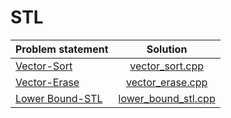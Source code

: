 # STL

|  Problem statement  |        Solution         |
|:--------------------|:-----------------------:|
| [Vector-Sort][]     | [vector_sort.cpp][]     |
| [Vector-Erase][]    | [vector_erase.cpp][]    |
| [Lower Bound-STL][] | [lower_bound_stl.cpp][] |

[Vector-Sort]:     https://www.hackerrank.com/challenges/vector-sort
[Vector-Erase]:    https://www.hackerrank.com/challenges/vector-erase
[Lower Bound-STL]: https://www.hackerrank.com/challenges/lower-bound-stl

[vector_sort.cpp]:     vector_sort.cpp
[vector_erase.cpp]:    vector_erase.cpp
[lower_bound_stl.cpp]: lower_bound_stl.cpp
